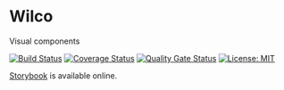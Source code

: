 # Wilco

Visual components

[![Build Status](https://travis-ci.org/InseeFr/Wilco.svg?branch=master)](https://travis-ci.org/inseefr/wilco)
[![Coverage Status](https://coveralls.io/repos/github/InseeFr/Wilco/badge.svg?branch=master)](https://coveralls.io/github/InseeFr/Wilco?branch=master)
[![Quality Gate Status](https://sonarcloud.io/api/project_badges/measure?project=InseeFr_Wilco&metric=alert_status)](https://sonarcloud.io/dashboard?id=InseeFr_Wilco)
[![License: MIT](https://img.shields.io/badge/License-MIT-blue.svg)](https://opensource.org/licenses/MIT)

[Storybook](https://inseefr.github.io/Wilco/storybook) is available online.
